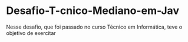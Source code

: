# Desafio-T-cnico-Mediano-em-Jav
Nesse desafio, que foi passado no curso Técnico em Informática, teve o objetivo de exercitar
